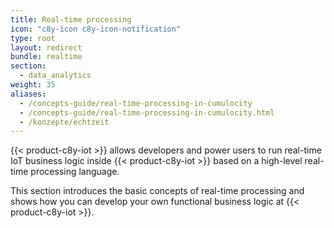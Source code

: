 ```yaml
---
title: Real-time processing
icon: "c8y-icon c8y-icon-notification"
type: root
layout: redirect
bundle: realtime
section: 
  - data_analytics
weight: 35
aliases:
  - /concepts-guide/real-time-processing-in-cumulocity
  - /concepts-guide/real-time-processing-in-cumulocity.html
  - /konzepte/echtzeit
---
```


{{< product-c8y-iot >}} allows developers and power users to run real-time IoT business logic inside {{< product-c8y-iot >}} based on a high-level real-time processing language.

This section introduces the basic concepts of real-time processing and shows how you can develop your own functional business logic at {{< product-c8y-iot >}}.
